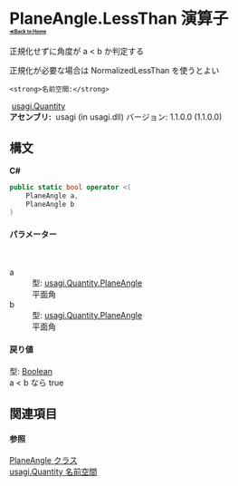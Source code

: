 # PlaneAngle.LessThan 演算子 <div style="font-size:30%"><a href="https://github.com/usagi/usagi.cs/blob/master/docs/Home.md">≪Back to Home</a></div> 

正規化せずに角度が a < b か判定する 

正規化が必要な場合は NormalizedLessThan を使うとよい


    <strong>名前空間:</strong>
&nbsp;<a href="N_usagi_Quantity.md">usagi.Quantity</a><br /><strong>アセンブリ:</strong>
&nbsp;usagi (in usagi.dll) バージョン: 1.1.0.0 (1.1.0.0)

## 構文

**C#**<br />
``` C#
public static bool operator <(
	PlaneAngle a,
	PlaneAngle b
)
```


#### パラメーター
&nbsp;<dl><dt>a</dt><dd>型: <a href="T_usagi_Quantity_PlaneAngle.md">usagi.Quantity.PlaneAngle</a><br />平面角</dd><dt>b</dt><dd>型: <a href="T_usagi_Quantity_PlaneAngle.md">usagi.Quantity.PlaneAngle</a><br />平面角</dd></dl>

#### 戻り値
型: <a href="http://msdn2.microsoft.com/ja-jp/library/a28wyd50" target="_blank">Boolean</a><br />a < b なら true

## 関連項目


#### 参照
<a href="T_usagi_Quantity_PlaneAngle.md">PlaneAngle クラス</a><br /><a href="N_usagi_Quantity.md">usagi.Quantity 名前空間</a><br />